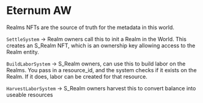 # Eternum AW

Realms NFTs are the source of truth for the metadata in this world.

`SettleSystem` -> Realm owners call this to init a Realm in the World. This creates an S_Realm NFT, which is an ownership key allowing access to the Realm entity.

`BuildLaborSystem` -> S_Realm owners, can use this to build labor on the Realms. You pass in a resource_id, and the system checks if it exists on the Realm. If it does, labor can be created for that resource.

`HarvestLaborSystem` -> S_Realm owners harvest this to convert balance into useable resources

